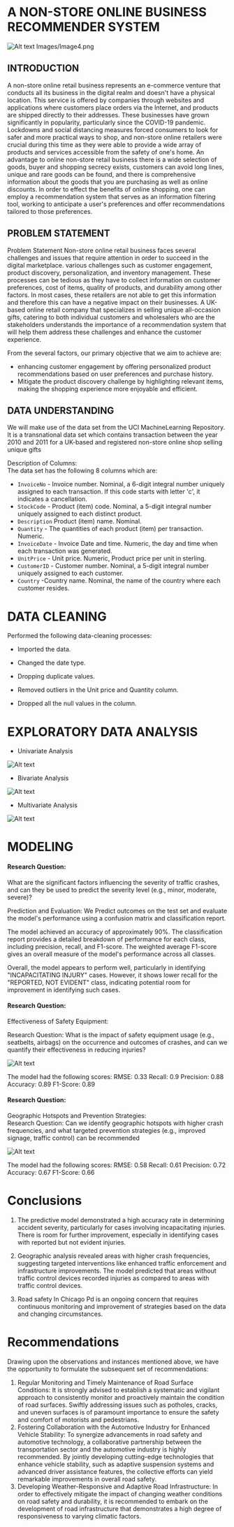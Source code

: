# A NON-STORE ONLINE BUSINESS RECOMMENDER SYSTEM

![Alt text](<Images/Image4.png>)
Images/Image4.png

## INTRODUCTION

A non-store online retail business represents an e-commerce venture that conducts all its business in the digital realm and doesn't have a physical location. This service is offered by companies through websites and applications where customers place orders via the Internet, and products are shipped directly to their addresses. These businesses have grown significantly in popularity, particularly since the COVID-19 pandemic. Lockdowns and social distancing measures forced consumers to look for safer and more practical ways to shop, and non-store online retailers were crucial during this time as they were able to provide a wide array of products and services accessible from the safety of one's home.
An advantage to online non-store retail business there is a wide selection of goods, buyer and shopping secrecy exists, customers can avoid long lines, unique and rare goods can be found, and there is comprehensive information about the goods that you are purchasing as well as online discounts. In order to effect the benefits of online shopping, one can employ a recommendation system that serves as an information filtering tool, working to anticipate a user's preferences and offer recommendations tailored to those preferences.


## PROBLEM STATEMENT

Problem Statement
Non-store online retail business faces several challenges and issues that require attention in order to succeed in the digital marketplace. various challenges such as customer engagement, product discovery, personalization, and inventory management. These processes can be tedious as they have to collect information on customer preferences, cost of items, quality of products, and durability among other factors. In most cases, these retailers are not able to get this information and therefore this can have a negative impact on their businesses. A UK-based online retail company that specializes in selling unique all-occasion gifts, catering to both individual customers and wholesalers who are the stakeholders understands the importance of a recommendation system that will help them address these challenges and enhance the customer experience.

From the several factors, our primary objective that we aim to achieve are:

* enhancing customer engagement by offering personalized product recommendations based on user preferences and purchase history.
* Mitigate the product discovery challenge by highlighting relevant items, making the shopping experience more enjoyable and efficient.
 

## DATA UNDERSTANDING

We will make use of the data set from the UCI MachineLearning Repository. It is a transnational data set which contains transaction between the year 2010 and 2011 for a UK-based and registered non-store online shop selling unique gifts
 
Description of Columns:  
The data set has the following 8 columns which are:

* `InvoiceNo` - Invoice number. Nominal, a 6-digit integral number uniquely assigned to each transaction. If this code starts with letter 'c', it indicates a cancellation.
* `StockCode` - Product (item) code. Nominal, a 5-digit integral number uniquely assigned to each distinct product.
* `Description`  Product (item) name. Nominal.
* `Quantity` - The quantities of each product (item) per transaction. Numeric.
* `InvoiceDate` - Invoice Date and time. Numeric, the day and time when each transaction was generated.
* `UnitPrice` - Unit price. Numeric, Product price per unit in sterling.
* `CustomerID` - Customer number. Nominal, a 5-digit integral number uniquely assigned to each customer.
* `Country` -Country name. Nominal, the name of the country where each customer resides.
# DATA CLEANING

Performed the following data-cleaning processes:
* Imported the data.

* Changed the date type.

* Dropping duplicate values.

* Removed outliers in the Unit price and Quantity column.

* Dropped all the null values in the column.



# EXPLORATORY DATA ANALYSIS

* Univariate Analysis

![Alt text](<Images/Image1.png>)


* Bivariate Analysis

![Alt text](<Images/Image3.png>)

* Multivariate Analysis

![Alt text](<Images/Image1.png>)


# MODELING

#### Research Question:
What are the significant factors influencing the severity of traffic crashes, and can they be used to predict the severity level (e.g., minor, moderate, severe)?

Prediction and Evaluation: We Predict outcomes on the test set and evaluate the model's performance using a confusion matrix and classification report.

The model achieved an accuracy of approximately 90%. The classification report provides a detailed breakdown of performance for each class, including precision, recall, and F1-score. The weighted average F1-score gives an overall measure of the model's performance across all classes.

Overall, the model appears to perform well, particularly in identifying "INCAPACITATING INJURY" cases. However, it shows lower recall for the "REPORTED, NOT EVIDENT" class, indicating potential room for improvement in identifying such cases. 

#### Research Question:
Effectiveness of Safety Equipment:

Research Question: What is the impact of safety equipment usage (e.g., seatbelts, airbags) on the occurrence and outcomes of crashes, and can we quantify their effectiveness in reducing injuries?

![Alt text](images/image-2.png)

The model had the following scores:
RMSE: 0.33
Recall: 0.9
Precision: 0.88
Accuracy: 0.89
F1-Score: 0.89

#### Research Question:

Geographic Hotspots and Prevention Strategies:<br>
Research Question: Can we identify geographic hotspots with higher crash frequencies, and what targeted prevention strategies (e.g., improved signage, traffic control) can be recommended

![Alt text](images/image-4.png)

The model had the following scores:
RMSE: 0.58
Recall: 0.61
Precision: 0.72
Accuracy: 0.67
F1-Score: 0.66

# Conclusions

1. The predictive model demonstrated a high accuracy rate in determining accident severity, particularly for cases involving incapacitating injuries. There is room for further improvement, especially in identifying cases with reported but not evident injuries.

2. Geographic analysis revealed areas with higher crash frequencies, suggesting targeted interventions like enhanced traffic enforcement and infrastructure improvements. The model predicted that areas without traffic control devices recorded injuries as compared to areas with traffic control devices. 

3. Road safety In Chicago Pd is an ongoing concern that requires continuous monitoring and improvement of strategies based on the data and changing circumstances.

# Recommendations

Drawing upon the observations and instances mentioned above, we have the opportunity to formulate the subsequent set of recommendations:

 1. Regular Monitoring and Timely Maintenance of Road Surface Conditions:
        It is strongly advised to establish a systematic and vigilant approach to consistently monitor and proactively maintain the condition of road surfaces. Swiftly addressing issues such as potholes, cracks, and uneven surfaces is of paramount importance to ensure the safety and comfort of motorists and pedestrians. 
 2. Fostering Collaboration with the Automotive Industry for Enhanced Vehicle Stability:
        To synergize advancements in road safety and automotive technology, a collaborative partnership between the transportation sector and the automotive industry is highly recommended. By jointly developing cutting-edge technologies that enhance vehicle stability, such as adaptive suspension systems and advanced driver assistance features, the collective efforts can yield remarkable improvements in overall road safety.
 3. Developing Weather-Responsive and Adaptive Road Infrastructure:
       In order to effectively mitigate the impact of changing weather conditions on road safety and durability, it is recommended to embark on the development of road infrastructure that demonstrates a high degree of responsiveness to varying climatic factors.         
